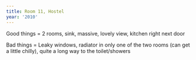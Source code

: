 ```yaml
---
title: Room 11, Hostel
year: '2010'
---
```


Good things = 2 rooms, sink, massive, lovely view, kitchen right next door 

Bad things =  Leaky windows, radiator in only one of the two rooms (can get a little chilly), quite a long way to the toilet/showers